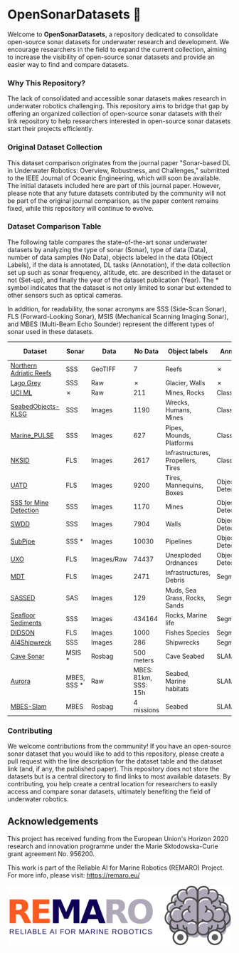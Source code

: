 # OpenSonarDatasets 🌊

Welcome to **OpenSonarDatasets**, a repository dedicated to consolidate open-source sonar datasets for underwater research and development. We encourage researchers in the field to expand the current collection, aiming to increase the visibility of open-source sonar datasets and provide an easier way to find and compare datasets.

### Why This Repository?
The lack of consolidated and accessible sonar datasets makes research in underwater robotics challenging. This repository aims to bridge that gap by offering an organized collection of open-source sonar datasets with their link repository to help researchers interested in open-source sonar datasets start their projects efficiently.

### Original Dataset Collection
This dataset comparison originates from the journal paper "Sonar-based DL in Underwater Robotics: Overview, Robustness, and Challenges," submitted to the IEEE Journal of Oceanic Engineering, which will soon be available. The initial datasets included here are part of this journal paper. However, please note that any future datasets contributed by the community will not be part of the original journal comparison, as the paper content remains fixed, while this repository will continue to evolve.

### Dataset Comparison Table
The following table compares the state-of-the-art sonar underwater datasets by analyzing the type of sonar (Sonar), type of data (Data), number of data samples (No Data), objects labeled in the data (Object Labels), if the data is annotated, DL tasks (Annotation), if the data collection set up such as sonar frequency, altitude, etc. are described in the dataset or not (Set-up), and finally the year of the dataset publication (Year). The * symbol indicates that the dataset is not only limited to sonar but extended to other sensors such as optical cameras.

In addition, for readability, the sonar acronyms are SSS (Side-Scan Sonar), FLS (Forward-Looking Sonar), MSIS (Mechanical Scanning Imaging Sonar), and MBES (Multi-Beam Echo Sounder) represent the different types of sonar used in these datasets.

| Dataset                    | Sonar     | Data       | No Data | Object labels                        | Annotation         | Set-up   | Year | Paper |
|----------------------------|-----------|------------|---------|--------------------------------------|--------------------|----------|------|------|
| [Northern Adriatic Reefs](https://doi.org/10.5281/zenodo.4608083)    | SSS       | GeoTIFF    | 7       | Reefs                                | ✗                  | ✓        | 2010 | ✗ |
| [Lago Grey](https://data.mendeley.com/datasets/jpz52pm9sc/1)                  | SSS       | Raw        | ✗       | Glacier, Walls                       | ✗                  | ✓        | 2019 | [Paper](https://agupubs.onlinelibrary.wiley.com/doi/full/10.1029/2018GL081441) |
| [UCI ML](https://doi.org/10.24432/C5T01Q)                     | ✗         | Raw        | 211     | Mines, Rocks                         | Classification     | ✗        | ✗    | ✗ |
| [SeabedObjects-KLSG](https://www.kaggle.com/datasets/enochkwatehdongbo/seabedobjects-klsg-dataset)         | SSS       | Images     | 1190    | Wrecks, Humans, Mines                | Classification     | ✗        | 2020 | [Paper](https://ieeexplore.ieee.org/stamp/stamp.jsp?arnumber=9026963) |
| [Marine_PULSE](https://doi.org/10.5281/zenodo.7922705)               | SSS       | Images     | 627     | Pipes, Mounds, Platforms             | Classification     | ✗        | 2023 | [Paper](https://www.researchgate.net/publication/374547500_Revealing_the_Potential_of_Deep_Learning_for_Detecting_Submarine_Pipelines_in_Side-Scan_Sonar_Images_An_Investigation_of_Pre-Training_Datasets) |
| [NKSID](https://github.com/Jorwnpay/Sonar-OLTR)                      | FLS       | Images     | 2617    | Infrastructures, Propellers, Tires   | Classification     | ✗        | 2024 | [Paper](https://www.sciencedirect.com/science/article/abs/pii/S0957417424003609?via%3Dihub) |
| [UATD](https://figshare.com/articles/dataset/UATD_Dataset/21331143/3)                       | FLS       | Images     | 9200    | Tires, Mannequins, Boxes             | Object Detection   | ✗        | 2022 | [Paper](https://www.nature.com/articles/s41597-022-01854-w) |
| [SSS for Mine Detection](https://figshare.com/articles/dataset/_i_Side-scan_sonar_imaging_for_Mine_detection_i_/24574879)     | SSS       | Images     | 1170    | Mines                                | Object Detection   | ✗        | 2024 | [Paper](https://www.sciencedirect.com/science/article/pii/S2352340924001045?dgcid=rss_sd_all) |
| [SWDD](https://zenodo.org/records/13692547)                       | SSS       | Images     | 7904    | Walls                                | Object Detection   | ✗        | 2024 | [Paper](https://arxiv.org/abs/2410.10554#:~:text=14%20Oct%202024%5D-,ROSAR%3A%20An%20Adversarial%20Re%2DTraining%20Framework%20for%20Robust,Side%2DScan%20Sonar%20Object%20Detection&text=This%20paper%20introduces%20ROSAR%2C%20a,underwater%20vehicles%20using%20sonar%20sensors.) |
| [SubPipe](https://zenodo.org/records/12666132)                    | SSS *     | Images     | 10030   | Pipelines                            | Object Detection   | ✗        | 2024 | [Paper](https://ieeexplore.ieee.org/document/10682150) |
| [UXO](https://zenodo.org/records/13778485)                        | FLS       | Images/Raw | 74437   | Unexploded Ordnances                 | Object Detection   | ✗        | 2024 | [Paper](https://www.researchgate.net/publication/384061712_An_Acoustic_and_Optical_Dataset_for_the_Perception_of_Underwater_Unexploded_Ordnance_UXO) |
| [MDT](https://github.com/mvaldenegro/marine-debris-fls-datasets)                        | FLS       | Images     | 2471    | Infrastructures, Debris              | Segmentation       | ✓        | 2021 | [Paper](https://www.semanticscholar.org/paper/The-Marine-Debris-Dataset-for-Forward-Looking-Sonar-Singh-Valdenegro-Toro/e6a16a2dbc11b25d8f2dd778532bf510178e6049) |
| [SASSED](https://data.mendeley.com/datasets/s5j5gzr2vc/4)                     | SAS       | Images     | 129     | Muds, Sea Grass, Rocks, Sands        | Segmentation       | ✗        | 2023 | ✗  |
| [Seafloor Sediments](https://zenodo.org/records/10209445)         | SSS       | Images     | 434164  | Rocks, Marine life                   | Segmentation       | ✗        | 2023 | [Paper](https://www.sciencedirect.com/science/article/pii/S0029801823020310) |
| [DIDSON](https://smithsonian.figshare.com/articles/dataset/DIDSON_fish_data_and_code_for_analysis/19611510)                     | FLS       | Images     | 1000| Fishes Species                      | Segmentation       | ✗     | 2022    | [Paper](https://www.mdpi.com/2073-4441/13/9/1304) |
| [AI4Shipwreck](https://umfieldrobotics.github.io/ai4shipwrecks/)               | SSS       | Images     | 286     | Shipwrecks                           | Segmentation       | ✗        | 2024 | [Paper](https://journals.sagepub.com/doi/10.1177/02783649241266853) |
| [Cave Sonar](https://cirs.udg.edu/caves-dataset/)                 | MSIS *    | Rosbag     | 500 meters       | Cave Seabed                          | SLAM               | ✓        | 2017 | [Paper](https://journals.sagepub.com/doi/pdf/10.1177/0278364917732838) | 
| [Aurora](https://ieee-dataport.org/open-access/aurora-multi-sensor-dataset-robotic-ocean-exploration)                     | MBES, SSS * | Raw      | MBES: 81km, SSS: 15h       | Seabed, Marine habitats             | SLAM               | ✓        | 2020 | [Paper](https://nora.nerc.ac.uk/id/eprint/532651/1/AURORA__A_multi_sensor_dataset_for_robotic_ocean_exploration.pdf) | 
| [MBES-Slam](https://seaward.science/data/pos/)                  | MBES      | Rosbag     | 4 missions      | Seabed                               | SLAM               | ✓        | 2022 | [Paper](https://journals.sagepub.com/doi/full/10.1177/02783649211044749) |



### Contributing

We welcome contributions from the community! If you have an open-source sonar dataset that you would like to add to this repository, please create a pull request with the line description for the dataset table and the dataset link (and, if any, the published paper). This repository does not store the datasets but is a central directory to find links to most available datasets. By contributing, you help create a central location for researchers to easily access and compare sonar datasets, ultimately benefiting the field of underwater robotics.

## Acknowledgements
This project has received funding from the European Union's Horizon 2020 research and innovation programme under the Marie Skłodowska-Curie grant agreement No. 956200.

This work is part of the Reliable AI for Marine Robotics (REMARO) Project. For more info, please visit: https://remaro.eu/

![Remaro-logo](images/remaro-right-1024.png "Remaro-logo")

